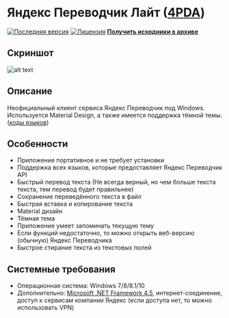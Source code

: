 # Яндекс Переводчик Лайт ([4PDA](http://4pda.ru/forum/index.php?showtopic=970814))
[![Последняя версия](https://img.shields.io/github/release/Zalexanninev15/Yandex-Translate-Lite.svg?style=flat-square)](https://github.com/Zalexanninev15/Yandex-Translate-Lite/releases/latest)
[![Лицензия](https://img.shields.io/github/license/Zalexanninev15/Yandex-Translate-Lite.svg?style=flat-square)](https://github.com/Zalexanninev15/Yandex-Translate-Lite/blob/master/LICENSE) 
[**Получить исходники в архиве**](https://github.com/Zalexanninev15/Yandex-Translate-Lite/archive/master.zip)

## Скриншот
![alt text](https://i.imgur.com/a1yWaQR.jpg)

## Описание
Неофициальный клиент сервиса Яндекс Переводчик под Windows. Используется Material Design, а также имеется поддержка тёмной темы. ([коды языков](https://github.com/Zalexanninev15/Yandex-Translate-Lite/blob/master/%D0%9A%D0%BE%D0%B4%D1%8B%20%D1%8F%D0%B7%D1%8B%D0%BA%D0%BE%D0%B2/README.md))

## Особенности
* Приложение портативное и не требует установки
* Поддержка всех языков, которые предоставляет Яндекс Переводчик API
* Быстрый перевод текста
(Не всегда верный, но чем больше текста текста, тем перевод будет правильнее)
* Сохранение переведённого текста в файл
* Быстрая вставка и копирование текста
* Material дизайн
* Тёмная тема
* Приложение умеет запоминать текущую тему
* Если функций недостаточно, то можно открыть веб-версию (обычную) Яндекс Переводчика
* Быстрое стирание текста из текстовых полей

## Системные требования
* Операционная система: Windows 7/8/8.1/10
* Дополнительно: [Microsoft .NET Framework 4.5](https://www.microsoft.com/ru-ru/download/details.aspx?id=30653), интернет-соединение, доступ к сервисам компании Яндекс (если доступа нет, то можно использовать VPN)
